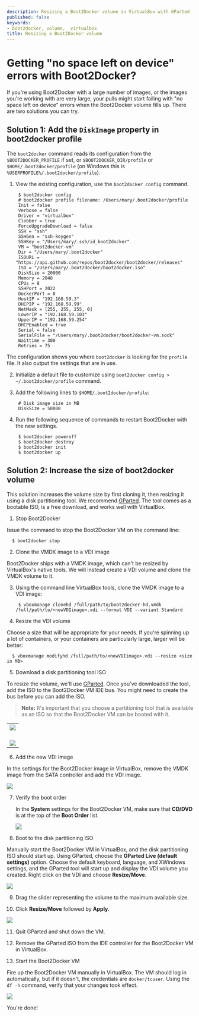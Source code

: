 ```yaml
---
description: Resizing a Boot2Docker volume in VirtualBox with GParted
published: false
keywords:
- boot2docker, volume,  virtualbox
title: Resizing a Boot2Docker volume
---
```


# Getting "no space left on device" errors with Boot2Docker?

If you're using Boot2Docker with a large number of images, or the images you're
working with are very large, your pulls might start failing with "no space left
on device" errors when the Boot2Docker volume fills up. There are two solutions
you can try.

## Solution 1: Add the `DiskImage` property in boot2docker profile

The `boot2docker` command reads its configuration from the `$BOOT2DOCKER_PROFILE` if set, or `$BOOT2DOCKER_DIR/profile` or `$HOME/.boot2docker/profile` (on Windows this is `%USERPROFILE%/.boot2docker/profile`).

1. View the existing configuration, use the `boot2docker config` command.

        $ boot2docker config
        # boot2docker profile filename: /Users/mary/.boot2docker/profile
        Init = false
        Verbose = false
        Driver = "virtualbox"
        Clobber = true
        ForceUpgradeDownload = false
        SSH = "ssh"
        SSHGen = "ssh-keygen"
        SSHKey = "/Users/mary/.ssh/id_boot2docker"
        VM = "boot2docker-vm"
        Dir = "/Users/mary/.boot2docker"
        ISOURL = "https://api.github.com/repos/boot2docker/boot2docker/releases"
        ISO = "/Users/mary/.boot2docker/boot2docker.iso"
        DiskSize = 20000
        Memory = 2048
        CPUs = 8
        SSHPort = 2022
        DockerPort = 0
        HostIP = "192.168.59.3"
        DHCPIP = "192.168.59.99"
        NetMask = [255, 255, 255, 0]
        LowerIP = "192.168.59.103"
        UpperIP = "192.168.59.254"
        DHCPEnabled = true
        Serial = false
        SerialFile = "/Users/mary/.boot2docker/boot2docker-vm.sock"
        Waittime = 300
        Retries = 75

  The configuration shows you where `boot2docker` is looking for the `profile` file. It also output the settings that are in use.


2. Initialize a default file to customize using `boot2docker config > ~/.boot2docker/profile` command.

3. Add the following lines to `$HOME/.boot2docker/profile`:

        # Disk image size in MB
        DiskSize = 50000

4. Run the following sequence of commands to restart Boot2Docker with the new settings.

        $ boot2docker poweroff
        $ boot2docker destroy
        $ boot2docker init
        $ boot2docker up

## Solution 2: Increase the size of boot2docker volume

This solution increases the volume size by first cloning it, then resizing it
using a disk partitioning tool. We recommend
[GParted](https://sourceforge.net/projects/gparted/files/). The tool comes
as a bootable ISO, is a free download, and works well with VirtualBox.

1. Stop Boot2Docker

  Issue the command to stop the Boot2Docker VM on the command line:

      $ boot2docker stop

2. Clone the VMDK image to a VDI image

  Boot2Docker ships with a VMDK image, which can't be resized by VirtualBox's
  native tools. We will instead create a VDI volume and clone the VMDK volume to
  it.

3. Using the command line VirtualBox tools, clone the VMDK image to a VDI image:

        $ vboxmanage clonehd /full/path/to/boot2docker-hd.vmdk /full/path/to/<newVDIimage>.vdi --format VDI --variant Standard

4. Resize the VDI volume

  Choose a size that will be appropriate for your needs. If you're spinning up a
  lot of containers, or your containers are particularly large, larger will be
  better:

      $ vboxmanage modifyhd /full/path/to/<newVDIimage>.vdi --resize <size in MB>

5. Download a disk partitioning tool ISO

  To resize the volume, we'll use [GParted](https://sourceforge.net/projects/gparted/files/).
  Once you've downloaded the tool, add the ISO to the Boot2Docker VM IDE bus.
  You might need to create the bus before you can add the ISO.

  > **Note:**
  > It's important that you choose a partitioning tool that is available as an ISO so
  > that the Boot2Docker VM can be booted with it.

  <table>
      <tr>
          <td><img src="/articles/b2d_volume_images/add_new_controller.png"><br><br></td>
      </tr>
      <tr>
          <td><img src="/articles/b2d_volume_images/add_cd.png"></td>
      </tr>
  </table>

6. Add the new VDI image

  In the settings for the Boot2Docker image in VirtualBox, remove the VMDK image
  from the SATA controller and add the VDI image.

  <img src="/articles/b2d_volume_images/add_volume.png">

7. Verify the boot order

    In the **System** settings for the Boot2Docker VM, make sure that **CD/DVD** is
    at the top of the **Boot Order** list.

    <img src="/articles/b2d_volume_images/boot_order.png">

8. Boot to the disk partitioning ISO

  Manually start the Boot2Docker VM in VirtualBox, and the disk partitioning ISO
  should start up. Using GParted, choose the **GParted Live (default settings)**
  option. Choose the default keyboard, language, and XWindows settings, and the
  GParted tool will start up and display the VDI volume you created. Right click
  on the VDI and choose **Resize/Move**.

  <img src="/articles/b2d_volume_images/gparted.png">

9. Drag the slider representing the volume to the maximum available size.

10. Click **Resize/Move** followed by **Apply**.

  <img src="/articles/b2d_volume_images/gparted2.png">

11. Quit GParted and shut down the VM.

12. Remove the GParted ISO from the IDE controller for the Boot2Docker VM in
VirtualBox.

13. Start the Boot2Docker VM

  Fire up the Boot2Docker VM manually in VirtualBox. The VM should log in
  automatically, but if it doesn't, the credentials are `docker/tcuser`. Using
  the `df -h` command, verify that your changes took effect.

  <img src="/articles/b2d_volume_images/verify.png">

You're done!
